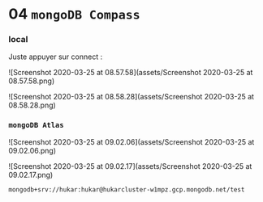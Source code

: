 # 04 `mongoDB Compass`

### local

Juste appuyer sur connect :

![Screenshot 2020-03-25 at 08.57.58](assets/Screenshot 2020-03-25 at 08.57.58.png)

![Screenshot 2020-03-25 at 08.58.28](assets/Screenshot 2020-03-25 at 08.58.28.png)

### `mongoDB Atlas`

![Screenshot 2020-03-25 at 09.02.06](assets/Screenshot 2020-03-25 at 09.02.06.png)

![Screenshot 2020-03-25 at 09.02.17](assets/Screenshot 2020-03-25 at 09.02.17.png)

```
mongodb+srv://hukar:hukar@hukarcluster-w1mpz.gcp.mongodb.net/test
```

